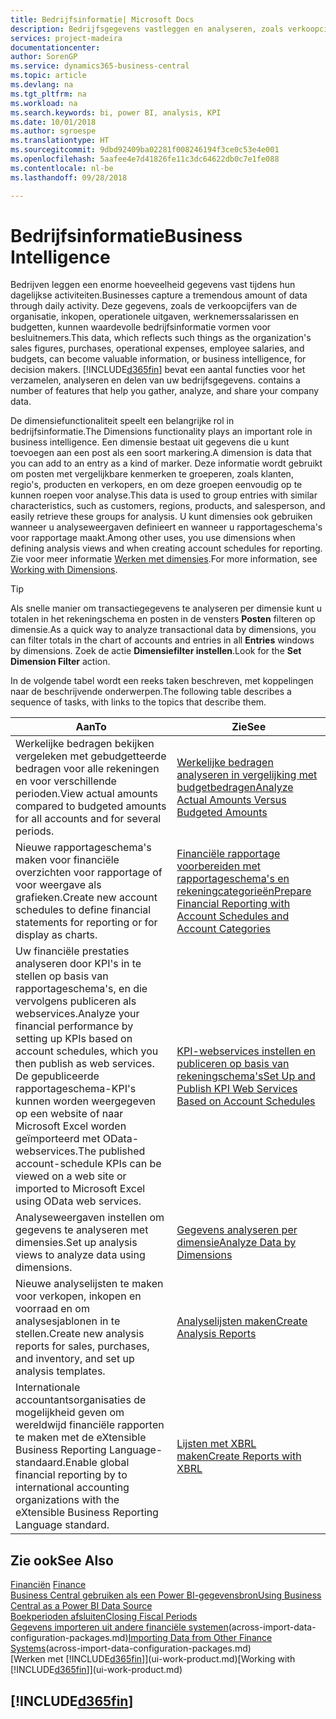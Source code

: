 ```yaml
---
title: Bedrijfsinformatie| Microsoft Docs
description: Bedrijfsgegevens vastleggen en analyseren, zoals verkoopcijfers, inkopen, operationele uitgaven, werknemerssalarissen en budgetten, die waardevolle informatie kunnen zijn voor bedrijfsinformatie of besluitvorming.
services: project-madeira
documentationcenter: 
author: SorenGP
ms.service: dynamics365-business-central
ms.topic: article
ms.devlang: na
ms.tgt_pltfrm: na
ms.workload: na
ms.search.keywords: bi, power BI, analysis, KPI
ms.date: 10/01/2018
ms.author: sgroespe
ms.translationtype: HT
ms.sourcegitcommit: 9dbd92409ba02281f008246194f3ce0c53e4e001
ms.openlocfilehash: 5aafee4e7d41826fe11c3dc64622db0c7e1fe088
ms.contentlocale: nl-be
ms.lasthandoff: 09/28/2018

---
```

# <a name="business-intelligence"></a><span data-ttu-id="2dcaa-103">Bedrijfsinformatie</span><span class="sxs-lookup"><span data-stu-id="2dcaa-103">Business Intelligence</span></span>
<span data-ttu-id="2dcaa-104">Bedrijven leggen een enorme hoeveelheid gegevens vast tijdens hun dagelijkse activiteiten.</span><span class="sxs-lookup"><span data-stu-id="2dcaa-104">Businesses capture a tremendous amount of data through daily activity.</span></span> <span data-ttu-id="2dcaa-105">Deze gegevens, zoals de verkoopcijfers van de organisatie, inkopen, operationele uitgaven, werknemerssalarissen en budgetten, kunnen waardevolle bedrijfsinformatie vormen voor besluitnemers.</span><span class="sxs-lookup"><span data-stu-id="2dcaa-105">This data, which reflects such things as the organization's sales figures, purchases, operational expenses, employee salaries, and budgets, can become valuable information, or business intelligence, for decision makers.</span></span> [!INCLUDE[d365fin](includes/d365fin_md.md)] <span data-ttu-id="2dcaa-106">bevat een aantal functies voor het verzamelen, analyseren en delen van uw bedrijfsgegevens.</span><span class="sxs-lookup"><span data-stu-id="2dcaa-106"> contains a number of features that help you gather, analyze, and share your company data.</span></span>

<span data-ttu-id="2dcaa-107">De dimensiefunctionaliteit speelt een belangrijke rol in bedrijfsinformatie.</span><span class="sxs-lookup"><span data-stu-id="2dcaa-107">The Dimensions functionality plays an important role in business intelligence.</span></span> <span data-ttu-id="2dcaa-108">Een dimensie bestaat uit gegevens die u kunt toevoegen aan een post als een soort markering.</span><span class="sxs-lookup"><span data-stu-id="2dcaa-108">A dimension is data that you can add to an entry as a kind of marker.</span></span> <span data-ttu-id="2dcaa-109">Deze informatie wordt gebruikt om posten met vergelijkbare kenmerken te groeperen, zoals klanten, regio's, producten en verkopers, en om deze groepen eenvoudig op te kunnen roepen voor analyse.</span><span class="sxs-lookup"><span data-stu-id="2dcaa-109">This data is used to group entries with similar characteristics, such as customers, regions, products, and salesperson, and easily retrieve these groups for analysis.</span></span> <span data-ttu-id="2dcaa-110">U kunt dimensies ook gebruiken wanneer u analyseweergaven definieert en wanneer u rapportageschema's voor rapportage maakt.</span><span class="sxs-lookup"><span data-stu-id="2dcaa-110">Among other uses, you use dimensions  when defining analysis views and when creating account schedules for reporting.</span></span> <span data-ttu-id="2dcaa-111">Zie voor meer informatie [Werken met dimensies](finance-dimensions.md).</span><span class="sxs-lookup"><span data-stu-id="2dcaa-111">For more information, see [Working with Dimensions](finance-dimensions.md).</span></span>

> [!TIP]
> <span data-ttu-id="2dcaa-112">Als snelle manier om transactiegegevens te analyseren per dimensie kunt u totalen in het rekeningschema en posten in de vensters **Posten** filteren op dimensie.</span><span class="sxs-lookup"><span data-stu-id="2dcaa-112">As a quick way to analyze transactional data by dimensions, you can filter totals in the chart of accounts and entries in all **Entries** windows by dimensions.</span></span> <span data-ttu-id="2dcaa-113">Zoek de actie **Dimensiefilter instellen**.</span><span class="sxs-lookup"><span data-stu-id="2dcaa-113">Look for the **Set Dimension Filter** action.</span></span>  

<span data-ttu-id="2dcaa-114">In de volgende tabel wordt een reeks taken beschreven, met koppelingen naar de beschrijvende onderwerpen.</span><span class="sxs-lookup"><span data-stu-id="2dcaa-114">The following table describes a sequence of tasks, with links to the topics that describe them.</span></span>  

| <span data-ttu-id="2dcaa-115">Aan</span><span class="sxs-lookup"><span data-stu-id="2dcaa-115">To</span></span> | <span data-ttu-id="2dcaa-116">Zie</span><span class="sxs-lookup"><span data-stu-id="2dcaa-116">See</span></span> |
| --- | --- |
|<span data-ttu-id="2dcaa-117">Werkelijke bedragen bekijken vergeleken met gebudgetteerde bedragen voor alle rekeningen en voor verschillende perioden.</span><span class="sxs-lookup"><span data-stu-id="2dcaa-117">View actual amounts compared to budgeted amounts for all accounts and for several periods.</span></span>|[<span data-ttu-id="2dcaa-118">Werkelijke bedragen analyseren in vergelijking met budgetbedragen</span><span class="sxs-lookup"><span data-stu-id="2dcaa-118">Analyze Actual Amounts Versus Budgeted Amounts</span></span>](bi-how-analyze-actual-versus-budget.md)|
|<span data-ttu-id="2dcaa-119">Nieuwe rapportageschema's maken voor financiële overzichten voor rapportage of voor weergave als grafieken.</span><span class="sxs-lookup"><span data-stu-id="2dcaa-119">Create new account schedules to define financial statements for reporting or for display as charts.</span></span>|[<span data-ttu-id="2dcaa-120">Financiële rapportage voorbereiden met rapportageschema's en rekeningcategorieën</span><span class="sxs-lookup"><span data-stu-id="2dcaa-120">Prepare Financial Reporting with Account Schedules and Account Categories</span></span>](bi-how-work-account-schedule.md)|
|<span data-ttu-id="2dcaa-121">Uw financiële prestaties analyseren door KPI's in te stellen op basis van rapportageschema's, en die vervolgens publiceren als webservices.</span><span class="sxs-lookup"><span data-stu-id="2dcaa-121">Analyze your financial performance by setting up KPIs based on account schedules, which you then publish as web services.</span></span> <span data-ttu-id="2dcaa-122">De gepubliceerde rapportageschema-KPI's kunnen worden weergegeven op een website of naar Microsoft Excel worden geïmporteerd met OData-webservices.</span><span class="sxs-lookup"><span data-stu-id="2dcaa-122">The published account-schedule KPIs can be viewed on a web site or imported to Microsoft Excel using OData web services.</span></span>|[<span data-ttu-id="2dcaa-123">KPI-webservices instellen en publiceren op basis van rekeningschema's</span><span class="sxs-lookup"><span data-stu-id="2dcaa-123">Set Up and Publish KPI Web Services Based on Account Schedules</span></span>](bi-how-to-set-up-and-publish-kpi-web-services-based-on-account-schedules.md)|
|<span data-ttu-id="2dcaa-124">Analyseweergaven instellen om gegevens te analyseren met dimensies.</span><span class="sxs-lookup"><span data-stu-id="2dcaa-124">Set up analysis views to analyze data using dimensions.</span></span>|[<span data-ttu-id="2dcaa-125">Gegevens analyseren per dimensie</span><span class="sxs-lookup"><span data-stu-id="2dcaa-125">Analyze Data by Dimensions</span></span>](bi-how-analyze-data-dimension.md)|
|<span data-ttu-id="2dcaa-126">Nieuwe analyselijsten te maken voor verkopen, inkopen en voorraad en om analysesjablonen in te stellen.</span><span class="sxs-lookup"><span data-stu-id="2dcaa-126">Create new analysis reports for sales, purchases, and inventory, and set up analysis templates.</span></span>|[<span data-ttu-id="2dcaa-127">Analyselijsten maken</span><span class="sxs-lookup"><span data-stu-id="2dcaa-127">Create Analysis Reports</span></span>](bi-how-create-analysis-views-reports.md)|
|<span data-ttu-id="2dcaa-128">Internationale accountantsorganisaties de mogelijkheid geven om wereldwijd financiële rapporten te maken met de eXtensible Business Reporting Language-standaard.</span><span class="sxs-lookup"><span data-stu-id="2dcaa-128">Enable global financial reporting by to international accounting organizations with the eXtensible Business Reporting Language standard.</span></span>|[<span data-ttu-id="2dcaa-129">Lijsten met XBRL maken</span><span class="sxs-lookup"><span data-stu-id="2dcaa-129">Create Reports with XBRL</span></span>](bi-create-reports-with-xbrl.md)|

## <a name="see-also"></a><span data-ttu-id="2dcaa-130">Zie ook</span><span class="sxs-lookup"><span data-stu-id="2dcaa-130">See Also</span></span>
<span data-ttu-id="2dcaa-131">[Financiën](finance.md)  </span><span class="sxs-lookup"><span data-stu-id="2dcaa-131">[Finance](finance.md)  </span></span>  
[<span data-ttu-id="2dcaa-132">Business Central gebruiken als een Power BI-gegevensbron</span><span class="sxs-lookup"><span data-stu-id="2dcaa-132">Using Business Central as a Power BI Data Source</span></span>](across-how-use-financials-data-source-powerbi.md)  
[<span data-ttu-id="2dcaa-133">Boekperioden afsluiten</span><span class="sxs-lookup"><span data-stu-id="2dcaa-133">Closing Fiscal Periods</span></span>](year-close-years-periods.md)  
<span data-ttu-id="2dcaa-134">[Gegevens importeren uit andere financiële systemen](across-import-data-configuration-packages.md)(across-import-data-configuration-packages.md)</span><span class="sxs-lookup"><span data-stu-id="2dcaa-134">[Importing Data from Other Finance Systems](across-import-data-configuration-packages.md)(across-import-data-configuration-packages.md)</span></span>  
<span data-ttu-id="2dcaa-135">[Werken met [!INCLUDE[d365fin](includes/d365fin_md.md)]](ui-work-product.md)</span><span class="sxs-lookup"><span data-stu-id="2dcaa-135">[Working with [!INCLUDE[d365fin](includes/d365fin_md.md)]](ui-work-product.md)</span></span>

## [!INCLUDE[d365fin](includes/free_trial_md.md)]  
 

